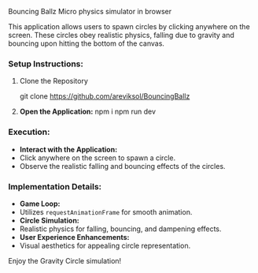 Bouncing Ballz
Micro physics simulator in browser

This application allows users to spawn circles by clicking anywhere on the screen. These circles obey realistic physics, falling due to gravity and bouncing upon hitting the bottom of the canvas.

### Setup Instructions:
1. Clone the Repository

    git clone https://github.com/areviksol/BouncingBallz
2. **Open the Application:**
    npm i
    npm run dev

### Execution:
- **Interact with the Application:**
- Click anywhere on the screen to spawn a circle.
- Observe the realistic falling and bouncing effects of the circles.


### Implementation Details:
- **Game Loop:**
- Utilizes `requestAnimationFrame` for smooth animation.
- **Circle Simulation:**
- Realistic physics for falling, bouncing, and dampening effects.
- **User Experience Enhancements:**
- Visual aesthetics for appealing circle representation.


Enjoy the Gravity Circle simulation!
